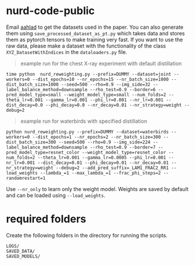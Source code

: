 # nurd-code-public

Email [aahlad](aahlad@nyu.edu) to get the datasets used in the paper. You can also generate them using `save_processed_dataset_as_pt.py` which takes data and stores them as pytorch tensors to make training very fast. If you want to use the raw data, please make a dataset with the functionality of the class `XYZ_DatasetWithIndices` in the `dataloaders.py` file.

 > example run for the chest X-ray experiment with default distillation

 ```
 time python  nurd_reweighting.py --prefix=DUMMY --dataset=joint --workers=0 --dist_epochs=10 --nr_epochs=15 --nr_batch_size=1000 --dist_batch_size=1000 --seed=500 --rho=0.9 --img_side=32 --label_balance_method=downsample --rho_test=0.9 --border=6 --pred_model_type=small --weight_model_type=small --num_folds=2 --theta_lr=0.001 --gamma_lr=0.001 --phi_lr=0.001 --nr_lr=0.001 --dist_decay=0.0 --phi_decay=0.0 --nr_decay=0.01 --nr_strategy=weight --debug=2
 ```

 > example run for waterbirds with specified distillation

 ```
 python nurd_reweighting.py --prefix=DUMMY --dataset=waterbirds --workers=0 --dist_epochs=1 --nr_epochs=2 --nr_batch_size=300 --dist_batch_size=300 --seed=500 --rho=0.9 --img_side=224 --label_balance_method=downsample --rho_test=0.9 --border=7 --pred_model_type=resnet_color --weight_model_type=resnet_color --num_folds=2 --theta_lr=0.001 --gamma_lr=0.0005 --phi_lr=0.001 --nr_lr=0.001 --dist_decay=0.01 --phi_decay=0.01 --nr_decay=0.01 --nr_strategy=weight --debug=2 --add_pred_suffix=_LAM1_FRAC2_RR1 --load_weights --lambda_=1 --max_lambda_=1 --frac_phi_steps=2 --randomrestart=1
 ```


Use `--nr_only` to learn only the weight model. Weights are saved by default and can be loaded using `--load_weights`.


 # required folders

 Create the following folders in the directory for running the scripts. 

 ```
LOGS/
SAVED_DATA/
SAVED_MODELS/
```
